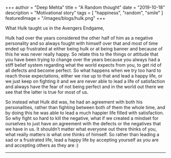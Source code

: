+++
author = "Deep Mehta"
title = "A Random thought"
date = "2019-10-18"
description = "Motivational story"
tags = [
    "happiness",
    "random",
    "smile"
]
featuredImage = "/images/blogs/hulk.png"
+++

What Hulk taught us in the Avengers Endgame,

Hulk had over the years considered the other half of him as a negative personality and so always fought with himself over that and most of time ended up frustrated at either being hulk or at being banner and because of this he was never really happy.
So relate this to the things or attitude that you have been trying to change over the years because you always had a stiff belief system regarding what the world expects from you, to get rid of all defects and become perfect.
So what happens when we try too hard to reach those expectations, either we rise up to that and lead a happy life, or we just keep on fighting it and we are never able to lead a life of satisfaction and always have the fear of not being perfect and in the world out there we see that the latter is true for most of us.

So instead what Hulk did was, he had an agreement with both his personalities, rather than fighting between both of them the whole time, and by doing this he was able to lead a much happier life filled with satisfaction.
So why fight so hard to kill the negative, what if we created a mindset for ourselves to just have an agreement with the defects or the negatives that we have in us. It shouldn’t matter what everyone out there thinks of you, what really matters is what one thinks of himself. So rather than leading a sad or a frustrated life, lead a happy life by accepting yourself as you are and accepting others as they are :)

---
